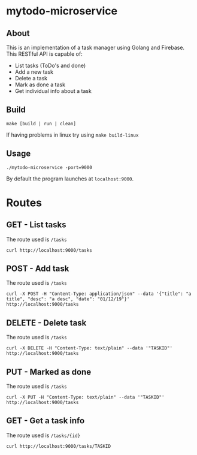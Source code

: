 mytodo-microservice
===================

About
-----
This is an implementation of a task manager using Golang and Firebase. This RESTful API is capable of:
- List tasks (ToDo's and done)
- Add a new task
- Delete a task
- Mark as done a task
- Get individual info about a task


Build
-----
```
make [build | run | clean]
```
If having problems in linux try using `make build-linux`

Usage
-----
```
./mytodo-microservice -port=9000
```
By default the program launches at `localhost:9000`.

Routes
======

GET - List tasks
----------------
The route used is `/tasks`
```
curl http://localhost:9000/tasks
```

POST - Add task
---------------
The route used is `/tasks`
```
curl -X POST -H "Content-Type: application/json" --data '{"title": "a title", "desc": "a desc", "date": "01/12/19"}' http://localhost:9000/tasks

```

DELETE - Delete task
--------------------
The route used is `/tasks`
```
curl -X DELETE -H "Content-Type: text/plain" --data '"TASKID"' http://localhost:9000/tasks

```

PUT - Marked as done
--------------------
The route used is `/tasks`
```
curl -X PUT -H "Content-Type: text/plain" --data '"TASKID"' http://localhost:9000/tasks
```

GET - Get a task info
---------------------
The route used is `/tasks/{id}`
```
curl http://localhost:9000/tasks/TASKID
```

